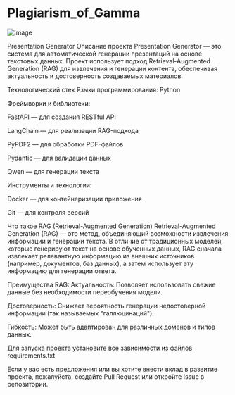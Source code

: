 # Plagiarism_of_Gamma

![image](https://github.com/user-attachments/assets/07cc8789-aebc-4650-9778-8c286c825007)


Presentation Generator
Описание проекта
Presentation Generator — это система для автоматической генерации презентаций на основе текстовых данных. Проект использует подход Retrieval-Augmented Generation (RAG) для извлечения и генерации контента, обеспечивая актуальность и достоверность создаваемых материалов.

Технологический стек
Языки программирования: Python

Фреймворки и библиотеки:

FastAPI — для создания RESTful API

LangChain — для реализации RAG-подхода

PyPDF2 — для обработки PDF-файлов

Pydantic — для валидации данных

Qwen — для генерации текста

Инструменты и технологии:

Docker — для контейнеризации приложения

Git — для контроля версий


Что такое RAG (Retrieval-Augmented Generation)
Retrieval-Augmented Generation (RAG) — это метод, объединяющий возможности извлечения информации и генерации текста. В отличие от традиционных моделей, которые генерируют текст на основе обученных данных, RAG сначала извлекает релевантную информацию из внешних источников (например, документов, баз данных), а затем использует эту информацию для генерации ответа.


Преимущества RAG:
Актуальность: Позволяет использовать свежие данные без необходимости переобучения модели.

Достоверность: Снижает вероятность генерации недостоверной информации (так называемых "галлюцинаций").

Гибкость: Может быть адаптирован для различных доменов и типов данных.



Для запуска проекта установите все зависимости из файлов requirements.txt

Если у вас есть предложения или вы хотите внести вклад в развитие проекта, пожалуйста, создайте Pull Request или откройте Issue в репозитории.
